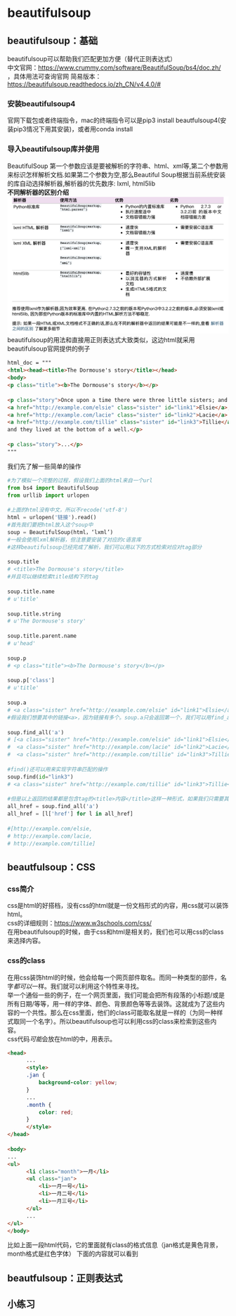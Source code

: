 # beautifulsoup
## beautifulsoup：基础
beautifulsoup可以帮助我们匹配更加方便（替代正则表达式）  
中文官网：https://www.crummy.com/software/BeautifulSoup/bs4/doc.zh/ ，具体用法可查询官网 
简易版本：https://beautifulsoup.readthedocs.io/zh_CN/v4.4.0/#  
### 安装beautifulsoup4  
官网下载包或者终端指令，mac的终端指令可以是pip3 install beautfulsoup4(安装pip3情况下用其安装)，或者用conda install  
### 导入beautifulsoup库并使用
BeautifulSoup 第一个参数应该是要被解析的字符串、html、xml等,第二个参数用来标识怎样解析文档.如果第二个参数为空,那么Beautiful Soup根据当前系统安装的库自动选择解析器,解析器的优先数序: lxml, html5lib  
**不同解析器的区别介绍**
![加载失败](https://github.com/Matthew-1996/python/blob/master/%E7%88%AC%E8%99%AB/%E4%B8%8D%E5%90%8C%E8%A7%A3%E6%9E%90%E5%99%A8%E5%AF%B9%E6%AF%94.png)
beautifulsoup的用法和直接用正则表达式大致类似，这边html就采用beautifulsoup官网提供的例子
```html
html_doc = """
<html><head><title>The Dormouse's story</title></head>
<body>
<p class="title"><b>The Dormouse's story</b></p>

<p class="story">Once upon a time there were three little sisters; and their names were
<a href="http://example.com/elsie" class="sister" id="link1">Elsie</a>,
<a href="http://example.com/lacie" class="sister" id="link2">Lacie</a> and
<a href="http://example.com/tillie" class="sister" id="link3">Tillie</a>;
and they lived at the bottom of a well.</p>

<p class="story">...</p>
"""
```
我们先了解一些简单的操作
```python
#为了模拟一个完整的过程，假设我们上面的html来自一个url
from bs4 import BeautifulSoup
from urllib import urlopen

#上面的html没有中文，所以不recode('utf-8')
html = urlopen('链接').read()
#首先我们要把html放入这个soup中
soup = BeautifulSoup(html，‘lxml’)
#一般会使用lxml解析器，但注意要安装了对应的c语言库
#这样beautifulsoup已经完成了解析，我们可以用以下的方式检索对应对tag部分

soup.title
# <title>The Dormouse's story</title>
#并且可以继续检索title结构下的tag

soup.title.name
# u'title'

soup.title.string
# u'The Dormouse's story'

soup.title.parent.name
# u'head'

soup.p
# <p class="title"><b>The Dormouse's story</b></p>

soup.p['class']
# u'title'

soup.a
# <a class="sister" href="http://example.com/elsie" id="link1">Elsie</a>
#假设我们想要其中的链接<a>，因为链接有多个。soup.a只会返回第一个，我们可以用find_all()。 仍以上面的html为例

soup.find_all('a')
# [<a class="sister" href="http://example.com/elsie" id="link1">Elsie</a>,
#  <a class="sister" href="http://example.com/lacie" id="link2">Lacie</a>,
#  <a class="sister" href="http://example.com/tillie" id="link3">Tillie</a>]

#find()还可以用来实现字符串匹配的操作
soup.find(id="link3")
# <a class="sister" href="http://example.com/tillie" id="link3">Tillie</a>

#但是以上返回的结果都是包含tag的<title>内容</title>这样一种形式，如果我们只需要其中的链接，我们可以把<a></a>中的href当作<a>的一个属性，用['href']去索引  
all_href = soup.find_all('a')
all_href = [l['href'] for l in all_href]

#[http://example.com/elsie,
# http://example.com/lacie,
# http://example.com/tillie]
```
## beautfulsoup：CSS
### css简介
css是html的好搭档，没有css的html就是一份文档形式的内容，用css就可以装饰html。  
css的详细规则：https://www.w3schools.com/css/  
在用beautifulsoup的时候，由于css和html是相关的，我们也可以用css的class来选择内容。  
### css的class
在用css装饰html的时候，他会给每一个网页部件取名。而同一种类型的部件，名字*都可以*一样。我们就可以利用这个特性来寻找。  
举一个通俗一些的例子，在一个网页里面，我们可能会把所有段落的小标题/或是所有日期/等等，用一样的字体、颜色、背景颜色等等去装饰。这就成为了这些内容的一个共性。那么在css里面，他们的class可能取名就是一样的（为同一种样式取同一个名字）。所以beautifulsoup也可以利用css的class来检索到这些内容。  
css代码*可能*会放在html的<head>中，用<style>样式信息</style>表示。  
  
```html
<head>
	  ...
	  <style>
	  .jan {
		  background-color: yellow;
	  }
	  ...
	  .month {
		  color: red;
	  }
	  </style>
</head>

<body>
...
<ul>
	  <li class="month">一月</li>
	  <ul class="jan">
		  <li>一月一号</li>
		  <li>一月二号</li>
		  <li>一月三号</li>
	  </ul>
	  ...
</ul>
</body>
```

比如上面一段html代码，它的<head>里面就有class的格式信息（jan格式是黄色背景，month格式是红色字体）
下面的内容就可以看到  
  
## beautfulsoup：正则表达式
## 小练习
